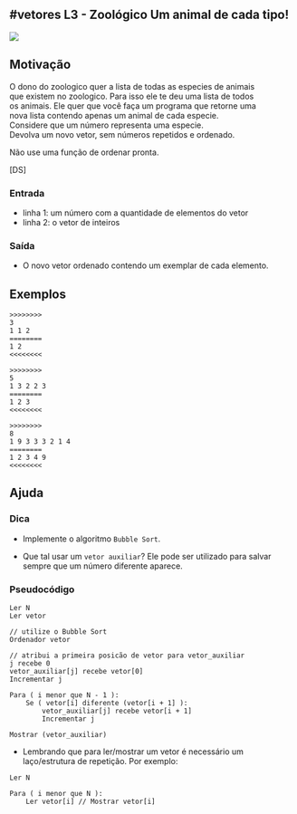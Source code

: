 ## #vetores L3 - Zoológico Um animal de cada tipo!


![](__capa.jpg)

## Motivação

O dono do zoologico quer a lista de todas as especies de animais  
que existem no zoologico. Para isso ele te deu uma lista de todos  
os animais. Ele quer que você faça um programa que retorne uma  
nova lista contendo apenas um animal de cada especie.  
Considere que um número representa uma especie.  
Devolva um novo vetor, sem números repetidos e ordenado.

Não use uma função de ordenar pronta.

\[DS\]

### Entrada

- linha 1: um número com a quantidade de elementos do vetor
- linha 2: o vetor de inteiros  

### Saída

- O novo vetor ordenado contendo um exemplar de cada elemento.

## Exemplos

```
>>>>>>>>
3
1 1 2
========
1 2
<<<<<<<<

>>>>>>>>
5
1 3 2 2 3
========
1 2 3
<<<<<<<<

>>>>>>>>
8
1 9 3 3 3 2 1 4
========
1 2 3 4 9
<<<<<<<<
```

## Ajuda

### Dica
- Implemente o algoritmo `Bubble Sort`.

- Que tal usar um `vetor auxiliar`? Ele pode ser utilizado para salvar sempre que um número diferente aparece.

### Pseudocódigo
```
Ler N
Ler vetor

// utilize o Bubble Sort
Ordenador vetor

// atribui a primeira posicão de vetor para vetor_auxiliar
j recebe 0
vetor_auxiliar[j] recebe vetor[0]
Incrementar j

Para ( i menor que N - 1 ):
    Se ( vetor[i] diferente (vetor[i + 1] ):
        vetor_auxiliar[j] recebe vetor[i + 1]
        Incrementar j

Mostrar (vetor_auxiliar)
```

- Lembrando que para ler/mostrar um vetor é necessário um laço/estrutura de repetição. Por exemplo:
```
Ler N

Para ( i menor que N ):
    Ler vetor[i] // Mostrar vetor[i]
```
